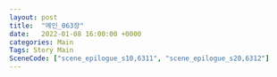 ```yaml
---
layout: post
title:  "메인_063장"
date:   2022-01-08 16:00:00 +0000
categories: Main
Tags: Story Main
SceneCode: ["scene_epilogue_s10,6311", "scene_epilogue_s20,6312"]
---
```

